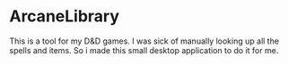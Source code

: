 # ArcaneLibrary

This is a tool for my D&D games. I was sick of manually looking up all the spells and items.
So i made this small desktop application to do it for me.
